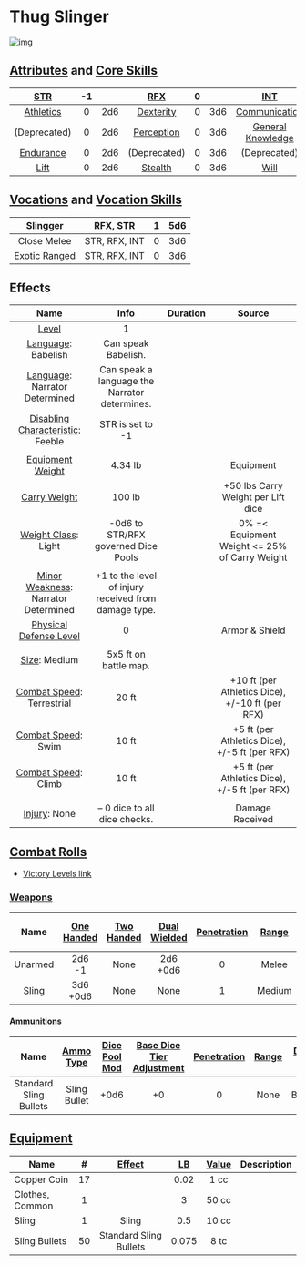 # Thug Slinger

![img]()

## [Attributes](./../../../../../CoreRules/GeneralRules/Attributes.md) and [Core Skills](./../../../../../CoreRules/GeneralRules/CoreSkills.md)

|  [STR](./../../../../../CoreRules/GeneralRules/Attributes.md#strength-str)  | -1 |    |    [RFX](./../../../../../CoreRules/GeneralRules/Attributes.md#reflex-rfx)    | 0 |    |        [INT](./../../../../../CoreRules/GeneralRules/Attributes.md#intelligence-int)        | 1 |    |
| :-----------------------------------------------------------------------: | :-: | :-: | :-------------------------------------------------------------------------: | :-: | :-: | :---------------------------------------------------------------------------------------: | :-: | :-: |
| [Athletics](./../../../../../CoreRules/GeneralRules/CoreSkills.md#athletics) | 0 | 2d6 |  [Dexterity](./../../../../../CoreRules/GeneralRules/CoreSkills.md#dexterity)  | 0 | 3d6 |     [Communication](./../../../../../CoreRules/GeneralRules/CoreSkills.md#communication)     | 0 | 4d6 |
|                               (Deprecated)                               | 0 | 2d6 | [Perception](./../../../../../CoreRules/GeneralRules/CoreSkills.md#perception) | 0 | 3d6 | [General Knowledge](./../../../../../CoreRules/GeneralRules/CoreSkills.md#general-knowledge) | 0 | 4d6 |
| [Endurance](./../../../../../CoreRules/GeneralRules/CoreSkills.md#endurance) | 0 | 2d6 |                                (Deprecated)                                | 0 | 3d6 |                                       (Deprecated)                                       | 0 | 4d6 |
|      [Lift](./../../../../../CoreRules/GeneralRules/CoreSkills.md#lift)      | 0 | 2d6 |    [Stealth](./../../../../../CoreRules/GeneralRules/CoreSkills.md#stealth)    | 0 | 3d6 |              [Will](./../../../../../CoreRules/GeneralRules/CoreSkills.md#will)              | -1 | 3d6 |

## [Vocations](./../../../../../CoreRules/GeneralRules/Vocations.md) and [Vocation Skills](./../../../../../CoreRules/GeneralRules/Vocations.md#vocation-skills)

|   Slingger   |   RFX, STR   | 1 | 5d6 |
| :-----------: | :-----------: | :-: | :-: |
|  Close Melee  | STR, RFX, INT | 0 | 3d6 |
| Exotic Ranged | STR, RFX, INT | 0 | 3d6 |

## Effects

|                                                      Name                                                      |                         Info                         | Duration |                      Source                      |
| :------------------------------------------------------------------------------------------------------------: | :--------------------------------------------------: | :------: | :----------------------------------------------: |
|                     [Level](./../../../../../CoreRules/CharacterCreationRules/TiersOfPlay.md)                     |                          1                          |          |                                                  |
|                              [Language](./../../../Languages/Languages.md): Babelish                              |                 Can speak Babelish.                 |          |                                                  |
|                        [Language](./../../../Languages/Languages.md): Narrator Determined                        |    Can speak a language the Narrator determines.    |          |                                                  |
| [Disabling Characteristic](./../../../../../CoreRules/CharacterCreationRules/DisablingCharacteristics.md): Feeble |                   STR is set to -1                   |          |                                                  |
|                                                                                                                |                                                      |          |                                                  |
|               [Equipment Weight](./../../../../../CoreRules/AdvancedRules/CarryWeight.md#equipment)               |                       4.34 lb                       |          |                    Equipment                    |
|               [Carry Weight](./../../../../../CoreRules/AdvancedRules/CarryWeight.md#carry-weight)               |                        100 lb                        |          |        +50 lbs Carry Weight per Lift dice        |
|           [Weight Class](./../../../../../CoreRules/AdvancedRules/CarryWeight.md#weight-classes): Light           |         -0d6 to STR/RFX governed Dice Pools         |          |  0% =< Equipment Weight <= 25% of Carry Weight  |
|                                                                                                                |                                                      |          |                                                  |
|      [Minor Weakness](./../../../../../CoreRules/CombatRules/WeaknessAndResistance.md): Narrator Determined      | +1 to the level of injury received from damage type. |          |                                                  |
|           [Physical Defense Level](./../../../../../CoreRules/CombatRules/Defense.md#physical-defense)           |                          0                          |          |                  Armor & Shield                  |
|                                                                                                                |                                                      |          |                                                  |
|                     [Size](./../../../../../CoreRules/CombatRules/BattleMap.md#size): Medium                     |                5x5 ft on battle map.                |          |                                                  |
|         [Combat Speed](./../../../../../CoreRules/CombatRules/CombatSpeed.md#combat-speeds): Terrestrial         |                        20 ft                        |          | +10 ft (per Athletics Dice), +/-10 ft (per RFX) |
|             [Combat Speed](./../../../../../CoreRules/CombatRules/CombatSpeed.md#combat-speeds): Swim             |                        10 ft                        |          |  +5 ft (per Athletics Dice), +/-5 ft (per RFX)  |
|            [Combat Speed](./../../../../../CoreRules/CombatRules/CombatSpeed.md#combat-speeds): Climb            |                        10 ft                        |          |  +5 ft (per Athletics Dice), +/-5 ft (per RFX)  |
|                                                                                                                |                                                      |          |                                                  |
|                         [Injury](./../../../../../CoreRules/CombatRules/Injury.md): None                         |            – 0 dice to all dice checks.            |          |                 Damage Received                 |

## [Combat Rolls](./../../../../../CoreRules/CombatRules/CombatRolls.md)

- [Victory Levels link](./../../../../../CoreRules/CombatRules/VictoryLevels.md)

### [Weapons](./../../../../../CoreRules/CombatRules/Weapons.md)

|  Name  | [One<br />Handed](./../../../../../CoreRules/CombatRules/Weapons.md#one-handed) | [Two<br />Handed](./../../../../../CoreRules/CombatRules/Weapons.md#two-handed) | [Dual<br />Wielded](./../../../../../CoreRules/CombatRules/Weapons.md#dual-wielded) | [Penetration](./../../../../../CoreRules/CombatRules/Penetration.md) | [Range](./../../../../../CoreRules/CombatRules/Range.md) | [Engageable<br />Opponents](./../../../../../CoreRules/CombatRules/EngageableOpponents.md) | [Area Of<br />Effect](./../../../../../CoreRules/CombatRules/AreaOfEffect.md) | [Ammo<br />Type](./../../../../../CoreRules/CombatRules/Ammunitions.md#ammo-type) | [Ammo<br />Per Use](./../../../../../CoreRules/CombatRules/Weapons.md#ammo-per-shot) | [Damage<br />Types](./../../../../../CoreRules/CombatRules/DamageTypes.md) |
| :-----: | :--------------------------------------------------------------------------: | :--------------------------------------------------------------------------: | :------------------------------------------------------------------------------: | :---------------------------------------------------------------: | :---------------------------------------------------: | :-------------------------------------------------------------------------------------: | :------------------------------------------------------------------------: | :----------------------------------------------------------------------------: | :-------------------------------------------------------------------------------: | :---------------------------------------------------------------------: |
| Unarmed |                                 2d6<br />-1                                 |                                     None                                     |                                  2d6<br />+0d6                                  |                                 0                                 |                         Melee                         |                                          Swift                                          |                                                                            |                                      None                                      |                                                                                  |                                Bludgeon                                |
|  Sling  |                                3d6<br />+0d6                                |                                     None                                     |                                       None                                       |                                 1                                 |                        Medium                        |                                         Steady                                         |                                                                            |                                  Sling Bullet                                  |                                         1                                         |                                                                        |

#### [Ammunitions](./../../../../../CoreRules/CombatRules/Ammunitions.md)

|          Name          | [Ammo<br />Type](./../../../../../CoreRules/CombatRules/Ammunitions.md#ammo-type) | [Dice Pool Mod](./../../../../../CoreRules/CombatRules/Ammunitions.md#dice-pool-mod) | [Base Dice Tier Adjustment](./../../../../../CoreRules/CombatRules/Ammunitions.md#resource-dice) | [Penetration](./../../../../../CoreRules/CombatRules/Ammunitions.md#penetration) | [Range](./../../../../../CoreRules/CombatRules/Ammunitions.md#range) | [Damage<br />Types](./../../../../../CoreRules/CombatRules/Ammunitions.md#damage-types) | [Area Of<br />Effect](./../../../../../CoreRules/CombatRules/Ammunitions.md#area-of-effect) |
| :--------------------: | :----------------------------------------------------------------------------: | :-------------------------------------------------------------------------------: | :-------------------------------------------------------------------------------------------: | :---------------------------------------------------------------------------: | :---------------------------------------------------------------: | :----------------------------------------------------------------------------------: | :--------------------------------------------------------------------------------------: |
| Standard Sling Bullets |                                  Sling Bullet                                  |                                       +0d6                                       |                                              +0                                              |                                       0                                       |                               None                               |                                       Bludgeon                                       |                                                                                          |

## [Equipment](./../../../../../CoreRules/AdvancedRules/CarryWeight.md#equipment)

| Name            | # | [Effect](./../../../../../CoreRules/AdvancedRules/EffectsOverview.md) | [LB](./../../../../../CoreRules/AdvancedRules/CarryWeight.md) | [Value](./../../../Items/ItemShop.md#currency) | Description |
| --------------- | :-: | :----------------------------------------------------------------: | :--------------------------------------------------------: | :-----------------------------------------: | ----------- |
| Copper Coin     | 17 |                                                                    |                            0.02                            |                    1 cc                    |             |
| Clothes, Common | 1 |                                                                    |                             3                             |                    50 cc                    |             |
| Sling           | 1 |                               Sling                               |                            0.5                            |                    10 cc                    |             |
| Sling Bullets   | 50 |                       Standard Sling Bullets                       |                           0.075                           |                    8 tc                    |             |
